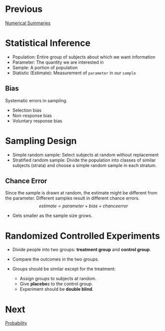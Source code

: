 # Previous
[Numerical Summaries](./2%20-%20numerical-summaries.md)

# Statistical Inference
- Population: Entire group of subjects about which we want information
- Parameter: The quantity we are interested in
- Sample: A portion of population
- Statistic (Estimate): Measurement of `parameter` in our `sample`

## Bias
Systematic errors in sampling.

- Selection bias
- Non-response bias
- Voluntary response bias

# Sampling Design
- Simple random sample: Select subjects at random without replacement
- Stratified random sample: Divide the population into classes of similar subjects (strata) and choose a simple random sample in each stratum.

## Chance Error
Since the sample is drawn at random, the estimate might be different from the parameter. Different samples result in different chance errors.
$$estimate = parameter + bias + chance error$$

- Gets smaller as the sample size grows.

# Randomized Controlled Experiments
- Divide people into two groups: **treatment group** and **control group**.

- Compare the outcomes in the two groups.
- Groups should be similar except for the treatment:
  - Assign groups to subjects at random.
  - Give **placebo**s to the control group.
  - Experiment should be **double blind**.

# Next
[Probability](./4%20-%20probability.md)